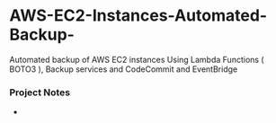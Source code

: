 # AWS-EC2-Instances-Automated-Backup-
Automated backup of AWS EC2 instances Using Lambda Functions ( BOTO3 ), Backup services and CodeCommit and EventBridge 
### Project Notes
-
